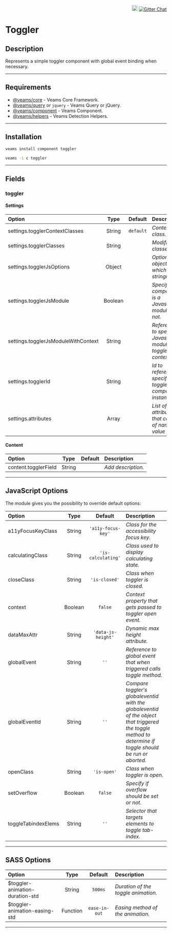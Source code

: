 <p align="right">
    <a href="https://badge.fury.io/js/%40veams%2Fcomponent-toggler"><img src="https://badge.fury.io/js/%40veams%2Fcomponent-toggler.svg" alt="npm version" height="18"></a>
    <a href="https://gitter.im/Sebastian-Fitzner/Veams?utm_source=badge&utm_medium=badge&utm_campaign=pr-badge"><img src="https://badges.gitter.im/Sebastian-Fitzner/Veams.svg" alt="Gitter Chat" /></a>
</p>

# Toggler

## Description

Represents a simple toggler component with global event binding when necessary.

-----------

## Requirements

- [@veams/core](https://github.com/Veams/core) - Veams Core Framework.
- [@veams/query](https://github.com/Veams/query) or `jquery` - Veams Query or jQuery.
- [@veams/component](https://github.com/Veams/component) - Veams Component.
- [@veams/helpers](https://github.com/Veams/helpers) - Veams Detection Helpers.

-----------

## Installation

``` bash 
veams install component toggler
``` 

``` bash 
veams -i c toggler
```

-------------

## Fields

### toggler

#### Settings

| Option | Type | Default | Description |
|:--- |:---:|:---:|:--- |
| settings.togglerContextClasses | String | `default` | _Context class._ |
| settings.togglerClasses | String | | _Modifier classes._ |
| settings.togglerJsOptions | Object | | _Options object which gets stringified._ |
| settings.togglerJsModule | Boolean | | _Specify if component is a Javascript module or not._ |
| settings.togglerJsModuleWithContext | String | | _Reference to specific Javascript module toggler context._ |
| settings.togglerId | String | | _Id to reference specific toggler component instance._ |
| settings.attributes | Array | | _List of attributes that consist of name value pairs._ |

#### Content

| Option | Type | Default | Description |
|:--- |:---:|:---:|:--- |
| content.togglerField | String | | _Add description._ |

-------------

## JavaScript Options

The module gives you the possibility to override default options:

| Option | Type | Default | Description |
|:--- |:---:|:---:|:--- |
| a11yFocusKeyClass | String | `'a11y-focus-key'` | _Class for the accessibility focus key._ |
| calculatingClass | String | `'is-calculating'` | _Class used to display calculating state._ |
| closeClass | String | `'is-closed'` | _Class when toggler is closed._ |
| context | Boolean | `false` | _Context property that gets passed to toggler open event._ |
| dataMaxAttr | String | `'data-js-height'` | _Dynamic max height attribute._ |
| globalEvent | String | `''` | _Reference to global event that when triggered calls toggle method._ |
| globalEventId | String | `''` | _Compare toggler's globaleventid with the globaleventid of the object that triggered the toggle method to determine if toggle should be run or aborted._ |
| openClass | String | `'is-open'` | _Class when toggler is open._ |
| setOverflow | Boolean | `false` | _Specify if overflow should be set or not._ |
| toggleTabindexElems | String | `''` | _Selector that targets elements to toggle tab-index._ |

-------------

## SASS Options

| Option | Type | Default | Description |
|:--- |:---:|:---:|:--- |
| $toggler-animation-duration-std | String | `500ms` | _Duration of the toggle animation._ |
| $toggler-animation-easing-std | Function | `ease-in-out` | _Easing method of the animation._ |

-------------